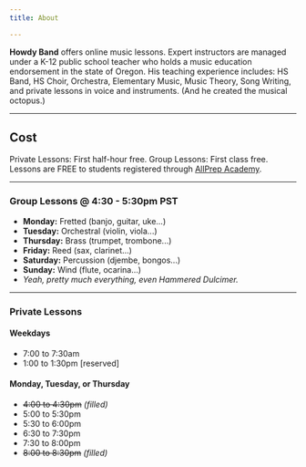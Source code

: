 ```yaml
---
title: About

---
```

**Howdy Band** offers online music lessons. Expert instructors are managed under a K-12 public school teacher who holds a music education endorsement in the state of Oregon. His teaching experience includes: HS Band, HS Choir, Orchestra, Elementary Music, Music Theory, Song Writing, and private lessons in voice and instruments. (And he created the musical octopus.)

***

## Cost

​Private Lessons: First half-hour free. Group Lessons: First class free. Lessons are FREE to students registered through [AllPrep Academy](https://sheridanallprep.org/).

***

### Group Lessons @ 4:30 - 5:30pm PST

* **Monday:** Fretted (banjo, guitar, uke...)
* **Tuesday:** Orchestral (violin, viola...)
* **Thursday:** Brass (trumpet, trombone...)
* **Friday:** Reed (sax, clarinet...)
* **Saturday:** Percussion (djembe, bongos...)
* **Sunday:** ​Wind (flute, ocarina...)
* _Yeah, pretty much everything, even Hammered Dulcimer._

***

### Private Lessons

#### Weekdays

* 7:00 to 7:30am
* 1:00 to 1:30pm \[reserved\]

#### Monday, Tuesday, or Thursday

* ~~4:00 to 4:30pm~~ _(filled)_
* 5:00 to 5:30pm
* 5:30 to 6:00pm
* 6:30 to 7:30pm
* 7:30 to 8:00pm
* ~~8:00 to 8:30pm~~ _(filled)_